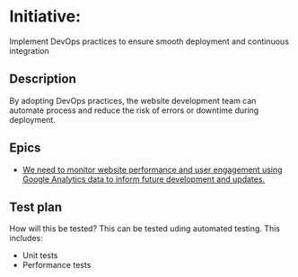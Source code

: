 # Initiative: 
Implement DevOps practices to ensure smooth deployment and continuous integration
## Description
By adopting DevOps practices, the website development team can automate process and reduce the risk of errors or downtime during deployment. 
## Epics
* [We need to monitor website performance and user engagement using Google Analytics data to inform future development and updates.](../../templates/theme/initiatives/epics/epic_template.md)
## Test plan
How will this be tested?
This can be tested uding automated testing. This includes: 
* Unit tests 
* Performance tests
